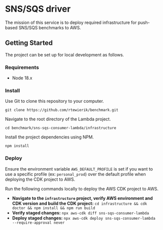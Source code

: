 # SNS/SQS driver
The mission of this service is to deploy required infrastructure for push-based SNS/SQS benchmarks to AWS.

## Getting Started
The project can be set up for local development as follows.

### Requirements
* Node 18.x

### Install
Use Git to clone this repository to your computer.

```
git clone https://github.com/rtewierik/benchmark.git
```

Navigate to the root directory of the Lambda project.

``
cd benchmark/sns-sqs-consumer-lambda/infrastructure
``

Install the project dependencies using NPM.

```
npm install
```

### Deploy

Ensure the environment variable `AWS_DEFAULT_PROFILE` is set if you want to use a specific profile (ex: `personal_prod`) over the default profile when deploying the CDK project to AWS.

Run the following commands locally to deploy the AWS CDK project to AWS.

* **Navigate to the `infrastructure` project, verify AWS environment and CDK version and build the CDK project:** `cd infrastructure && cdk doctor && npm install && npm run build`
* **Verify staged changes:** `npx aws-cdk diff sns-sqs-consumer-lambda`
* **Deploy staged changes:** `npx aws-cdk deploy sns-sqs-consumer-lambda --require-approval never`